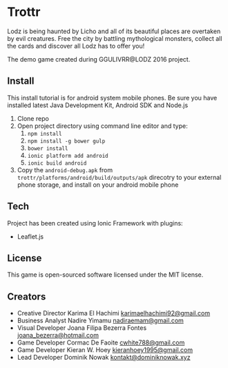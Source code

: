 # Trottr
Lodz is being haunted by Licho and all of its beautiful places are overtaken by evil creatures. Free the city by battling mythological monsters, collect all the cards and discover all Lodz has to offer you!

The demo game created during GGULIVRR@LODZ 2016 project.

## Install
This install tutorial is for android system mobile phones. Be sure you have installed latest Java Development Kit, Android SDK and Node.js

1. Clone repo
2. Open project directory using command line editor and type:
    1. `npm install`
    2. `npm install -g bower gulp`
    3. `bower install`
    4. `ionic platform add android`
    5. `ionic build android`
3. Copy the `android-debug.apk` from `trottr/platforms/android/build/outputs/apk` direcotry to your external phone storage, and install on your android mobile phone

## Tech
Project has been created using Ionic Framework with plugins:
* Leaflet.js

## License
This game is open-sourced software licensed under the MIT license.

## Creators
* Creative Director Karima El Hachimi <karimaelhachimi92@gmail.com>
* Business Analyst Nadire Yimamu <nadiraemam@gmail.com>
* Visual Developer Joana Filipa Bezerra Fontes <joana_bezerra@hotmail.com>
* Game Developer Cormac De Faoite <cwhite788@gmail.com>
* Game Developer Kieran W. Hoey <kieranhoey1995@gmail.com>
* Lead Developer Dominik Nowak <kontakt@dominiknowak.xyz>
